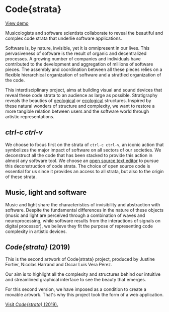 # Code{strata}

[View demo](test/strata.html)

Musicologists and software scientists collaborate to reveal the beautiful and complex code strata that underlie software applications.

Software is, by nature, invisible, yet it is omnipresent in our lives. This pervasiveness of software is the result of organic and decentralized processes.  A growing number of companies and individuals have contributed to the development and aggregation of millions of software pieces. The assembly and coordination between all these pieces relies on a flexible hierarchical organization of software and a stratfied organization of the code.

This interdisciplinary project, aims at building visual and sound devices that reveal these code strata to an audience as large as possible. Stratigraphy  reveals the beauties of [geological](http://www.jqjacobs.net/southwest/images/fajada_butte.jpg) or [ecological](https://upload.wikimedia.org/wikipedia/commons/c/c4/MUWO4193.JPG) structures. Inspired by these natural wonders of structure and complexity, we want to restore a more tangible relation between users and the software world through artistic representations.


## *ctrl-c ctrl-v*

We choose to focus first on the strata of `ctrl-c ctrl-v`, an iconic action that symbolizes the major impact of software on all sectors of our societies. We deconstruct all the code that has been stacked to provide this action in almost any software tool. We choose an [open source text editor](https://github.com/jguitana/simple-file-editor) to pursue this deconstruction of code strata. The choice of open source code is essential for us since it provides an access to all strata, but also to the origin of these strata.

## Music, light and software

Music and light share the characteristics of invisibility and abstraction with software. Despite the fundamental differences in the nature of these objects (music and light are perceived through a combination of waves and neuroprocessing, while software results from the interactions of signals on digital processor), we believe they fit the purpose of representing code complexity in artistic devices.

## *Code{strata}* (2019)

This is the second artwork of Code{strata} project, produced by Justine Fortier, Nicolas Harrand and Oscar Luis Vera Pérez.

Our aim is to highlight all the complexity and structures behind our intuitive and streamlined graphical interface to see the beauty that emerges.

For this second version, we have imposed as a condition to create a movable artwork. That's why this project took the form of a web application.

[Visit *Code{strata}* (2019).](../code-strata-2019/index.html)

